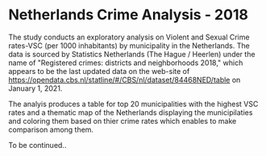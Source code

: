 # Netherlands Crime Analysis - 2018

The study conducts an exploratory analysis on Violent and Sexual Crime rates-VSC (per 1000 inhabitants) by municipality in the Netherlands. The data is sourced by Statistics Netherlands (The Hague / Heerlen) under the name of "Registered crimes: districts and neighborhoods 2018," which appears to be the last updated data on the web-site of https://opendata.cbs.nl/statline/#/CBS/nl/dataset/84468NED/table on January 1, 2021.

The analyis produces a table for top 20 municipalities with the highest VSC rates and a thematic map of the Netherlands displaying the municipilaties and coloring them based on thier crime rates which enables to make comparison among them. 

To be continued..
